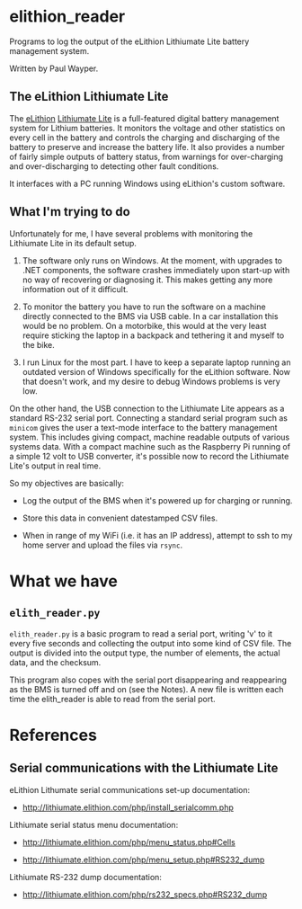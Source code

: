 # elithion_reader

Programs to log the output of the eLithion Lithiumate Lite battery
management system.

Written by Paul Wayper.

## The eLithion Lithiumate Lite

The [eLithion](http://elithion.com)
[Lithiumate Lite](http://elithion.com/lithiumate__lite.php)
is a full-featured digital battery management system for Lithium
batteries.  It monitors the voltage and other statistics on every cell
in the battery and controls the charging and discharging of the
battery to preserve and increase the battery life.  It also provides
a number of fairly simple outputs of battery status, from warnings for
over-charging and over-discharging to detecting other fault conditions.

It interfaces with a PC running Windows using eLithion's custom
software.

## What I'm trying to do

Unfortunately for me, I have several problems with monitoring the
Lithiumate Lite in its default setup.

1. The software only runs on Windows.  At the moment, with upgrades to
   .NET components, the software crashes immediately upon start-up with
   no way of recovering or diagnosing it.  This makes getting any more
   information out of it difficult.

2. To monitor the battery you have to run the software on a machine
   directly connected to the BMS via USB cable.  In a car installation 
   this would be no problem.  On a motorbike, this would at the very 
   least require sticking the laptop in a backpack and tethering it and
   myself to the bike.

3. I run Linux for the most part.  I have to keep a separate laptop
   running an outdated version of Windows specifically for the eLithion
   software.  Now that doesn't work, and my desire to debug Windows
   problems is very low.

On the other hand, the USB connection to the Lithiumate Lite appears as
a standard RS-232 serial port.  Connecting a standard serial program
such as `minicom` gives the user a text-mode interface to the battery
management system.  This includes giving compact, machine readable 
outputs of various systems data.  With a compact machine such as the
Raspberry Pi running of a simple 12 volt to USB converter, it's possible
now to record the Lithiumate Lite's output in real time.

So my objectives are basically:

* Log the output of the BMS when it's powered up for charging or
  running.

* Store this data in convenient datestamped CSV files.

* When in range of my WiFi (i.e. it has an IP address), attempt to ssh
  to my home server and upload the files via `rsync`.

# What we have

## `elith_reader.py`

`elith_reader.py` is a basic program to read a serial port, writing 'v'
to it every five seconds and collecting the output into some kind of
CSV file.  The output is divided into the output type, the number of
elements, the actual data, and the checksum.

This program also copes with the serial port disappearing and
reappearing as the BMS is turned off and on (see the Notes).  A new
file is written each time the elith_reader is able to read from the
serial port.

# References

## Serial communications with the Lithiumate Lite

eLithion Lithumate serial communications set-up documentation:

* http://lithiumate.elithion.com/php/install_serialcomm.php

Lithiumate serial status menu documentation:

* http://lithiumate.elithion.com/php/menu_status.php#Cells

* http://lithiumate.elithion.com/php/menu_setup.php#RS232_dump

Lithiumate RS-232 dump documentation:

* http://lithiumate.elithion.com/php/rs232_specs.php#RS232_dump
